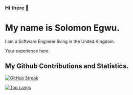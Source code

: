 ### Hi there 👋 

<!--
**solomonsquare/solomonsquare** is a ✨ _special_ ✨ repository because its `README.md` (this file) appears on your GitHub profile.

Here are some ideas to get you started:

- 🔭 I’m currently working on ...
- 🌱 I’m currently learning ...
- 👯 I’m looking to collaborate on ...
- 🤔 I’m looking for help with ...
- 💬 Ask me about ...
- 📫 How to reach me: ...
- 😄 Pronouns: ...
- ⚡ Fun fact: ...
-->
# My name is Solomon Egwu.
I am a Software Engineer living in  the United Kingdom.


Your experience here

<!-- [![My github activity graph](https://activity-graph.herokuapp.com/graph?username=solomonsquare&theme=dracula)](https://github.com/solomonsquare/github-readme-activity-graph) -->


## My Github Contributions and Statistics.
<!--![My GitHub stats](https://github-readme-stats.vercel.app/api?username=solomonsquare&show_icons=true&theme=radical)-->



[![GitHub Streak](https://github-readme-streak-stats.herokuapp.com/?user=akinolu52&theme=dark)](https://git.io/streak-stats)

[![Top Langs](https://github-readme-stats.vercel.app/api/top-langs/?username=solomonsquare&layout=compact)](https://github.com/solomonsquare/github-readme-stats)
